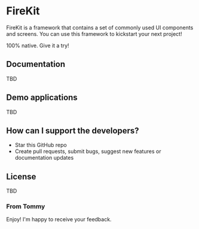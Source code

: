 # FireKit

FireKit is a framework that contains a set of commonly used UI components and screens. You can use this framework to kickstart your next project!

100% native. Give it a try!

## Documentation
TBD

## Demo applications

TBD

## How can I support the developers?
- Star this GitHub repo
- Create pull requests, submit bugs, suggest new features or documentation updates

License
-------------
TBD

### From Tommy

Enjoy!
I'm happy to receive your feedback.
